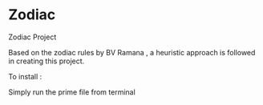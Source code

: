Zodiac
======

Zodiac Project

Based on the zodiac rules by BV Ramana , a heuristic approach is followed in creating this project.

To install :

Simply run the prime file from terminal

